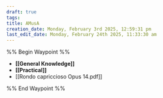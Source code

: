 ```yaml
---
draft: true
tags: 
title: AMusA
creation_date: Monday, February 3rd 2025, 12:59:31 pm
last_edit_date: Monday, February 24th 2025, 11:33:30 am
---
```


%% Begin Waypoint %%

- **[[General Knowledge]]**
- **[[Practical]]**
- [[Rondo capriccioso Opus 14.pdf]]

%% End Waypoint %%

